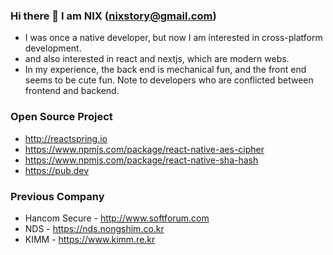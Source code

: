 ### Hi there 👋 I am NIX (nixstory@gmail.com)
- I was once a native developer, but now I am interested in cross-platform development.
- and also interested in react and nextjs, which are modern webs.
- In my experience, the back end is mechanical fun, and the front end seems to be cute fun. Note to developers who are conflicted between frontend and backend.

### Open Source Project
- http://reactspring.io
- https://www.npmjs.com/package/react-native-aes-cipher
- https://www.npmjs.com/package/react-native-sha-hash
- https://pub.dev

### Previous Company
- Hancom Secure - http://www.softforum.com
- NDS - https://nds.nongshim.co.kr
- KIMM - https://www.kimm.re.kr

<!--
**nixstory/nixstory** is a ✨ _special_ ✨ repository because its `README.md` (this file) appears on your GitHub profile.

Here are some ideas to get you started:

- 🔭 I’m currently working on ...
- 🌱 I’m currently learning ...
- 👯 I’m looking to collaborate on ...
- 🤔 I’m looking for help with ...
- 💬 Ask me about ...
- 📫 How to reach me: ...
- 😄 Pronouns: ...
- ⚡ Fun fact: ...
-->
